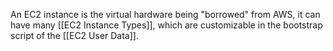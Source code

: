 An EC2 instance is the virtual hardware being "borrowed" from AWS, it can have many [[EC2 Instance Types]], which are customizable in the bootstrap script of the [[EC2 User Data]].
